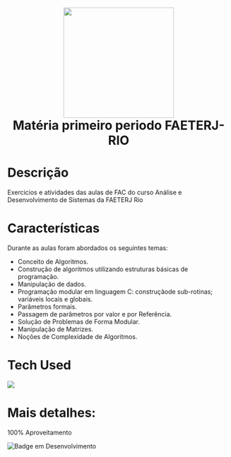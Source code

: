 <div align="center">
<h1> <img src="https://imgur.com/hpBbjBN.png" width="250px"><br/>Matéria primeiro periodo FAETERJ-RIO</h1>
</div>


# Descrição
Exercicios e atividades das aulas de FAC do curso Análise e Desenvolvimento de Sistemas da FAETERJ Rio

# Características
Durante as aulas foram abordados os seguintes temas:
- Conceito de Algoritmos.
- Construção de algoritmos utilizando estruturas básicas de programação.
- Manipulação de dados.
- Programação modular em linguagem C: construçãode sub-rotinas; variáveis locais e globais.
- Parâmetros formais.
- Passagem de parâmetros por valor e por Referência.
- Solução de Problemas de Forma Modular.
- Manipulação de Matrizes.
- Noções de Complexidade de Algoritmos.

# Tech Used
<a href="https://skillicons.dev">
  <img src="https://skillicons.dev/icons?i=c" />
</a>
      
# Mais detalhes:
100% Aproveitamento

![Badge em Desenvolvimento](http://img.shields.io/static/v1?label=matéria&message=concluida&color=GREEN&style=for-the-badge)<br>
